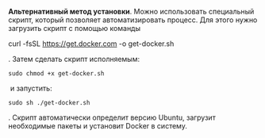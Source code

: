 **Альтернативный метод установки**. Можно использовать специальный скрипт, который позволяет автоматизировать процесс. Для этого нужно загрузить скрипт с помощью команды 

curl -fsSL https://get.docker.com -o get-docker.sh

. Затем сделать скрипт исполняемым: 

`sudo chmod +x get-docker.sh`

 и запустить: 

`sudo sh ./get-docker.sh`

. Скрипт автоматически определит версию Ubuntu, загрузит необходимые пакеты и установит Docker в систему. 
